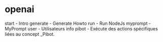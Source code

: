 # openai
start - Intro
generate - Generate Howto
run - Run NodeJs
myprompt - MyPrompt
user - Utilisateurs info
pibot - Exécute des actions spécifiques liées au concept _Pibot.
